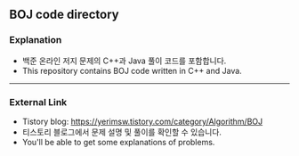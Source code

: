 ## BOJ code directory

### Explanation
* 백준 온라인 저지 문제의 C++과 Java 풀이 코드를 포함합니다.
* This repository contains BOJ code written in C++ and Java.
***

### External Link
* Tistory blog: <https://yerimsw.tistory.com/category/Algorithm/BOJ>
* 티스토리 블로그에서 문제 설명 및 풀이를 확인할 수 있습니다.
* You'll be able to get some explanations of problems.
